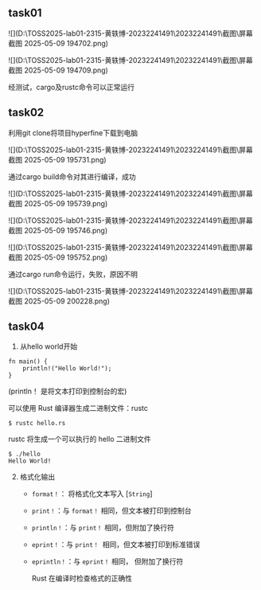 ## task01

![](D:\TOSS2025-lab01-2315-黄轶博-20232241491\20232241491\截图\屏幕截图 2025-05-09 194702.png)

![](D:\TOSS2025-lab01-2315-黄轶博-20232241491\20232241491\截图\屏幕截图 2025-05-09 194709.png)

经测试，cargo及rustc命令可以正常运行

## task02

利用git clone将项目hyperfine下载到电脑

![](D:\TOSS2025-lab01-2315-黄轶博-20232241491\20232241491\截图\屏幕截图 2025-05-09 195731.png)

通过cargo build命令对其进行编译，成功

![](D:\TOSS2025-lab01-2315-黄轶博-20232241491\20232241491\截图\屏幕截图 2025-05-09 195739.png)

![](D:\TOSS2025-lab01-2315-黄轶博-20232241491\20232241491\截图\屏幕截图 2025-05-09 195746.png)

![](D:\TOSS2025-lab01-2315-黄轶博-20232241491\20232241491\截图\屏幕截图 2025-05-09 195752.png)

通过cargo run命令运行，失败，原因不明

![](D:\TOSS2025-lab01-2315-黄轶博-20232241491\20232241491\截图\屏幕截图 2025-05-09 200228.png)

## task04

1. 从hello world开始

```
fn main() {
    println!("Hello World!");
}
```
(println！ 是将文本打印到控制台的宏)

可以使用 Rust 编译器生成二进制文件：rustc
```
$ rustc hello.rs
```
rustc 将生成一个可以执行的 hello 二进制文件
```
$ ./hello
Hello World!
```
2. 格式化输出
   - `format！`： 将格式化文本写入 [`String`]
   
   - `print！`：与 `format！` 相同，但文本被打印到控制台 
   
   - `println！`：与 `print！` 相同，但附加了换行符
   
   - `eprint！`：与 `print！ `相同，但文本被打印到标准错误
   
   - `eprintln！`：与 `eprint！` 相同， 但附加了换行符
   
     Rust 在编译时检查格式的正确性
